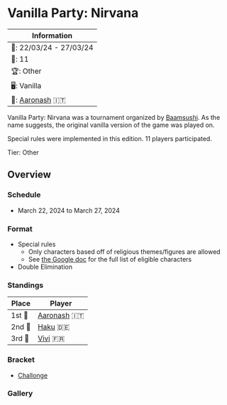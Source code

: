 # Vanilla Party: Nirvana

|Information|
|-|
|:calendar:: 22/03/24 - 27/03/24|
|:busts_in_silhouette:: 11|
|:trophy:: Other|
|:desktop_computer:: Vanilla|
|:1st_place_medal:: [Aaronash](../../players/italian/aaronash.md) :it:|

Vanilla Party: Nirvana was a tournament organized by [Baamsushi](../../players/indonesian/baamsushi.md). As the name suggests, the original vanilla version of the game was played on. 

Special rules were implemented in this edition. 11 players participated.

Tier: Other

## Overview

### Schedule
- March 22, 2024 to March 27, 2024

### Format
- Special rules
    - Only characters based off of religious themes/figures are allowed
    - See [the Google doc](https://docs.google.com/document/d/1vCBvJH6JPQsQ1nPLWqYEnZuXjHmzmy0jmQepU2mih4I/edit?usp=sharing) for the full list of eligible characters
- Double Elimination

### Standings

|Place|Player|
|-|-|
|1st :1st_place_medal:|[Aaronash](../../players/italian/aaronash.md) :it:|
|2nd :2nd_place_medal:|[Haku](../../players/german/haku.md) :de:|
|3rd :3rd_place_medal:|[Vivi](../../players/french/vivi.md) :fr:|

### Bracket
- [Challonge](https://challonge.com/vpnirvana)

### Gallery
